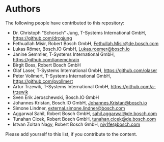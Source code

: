 # Authors

The following people have contributed to this repository:

* Dr. Christoph "Schorsch" Jung, T-Systems International GmbH, https://github.com/drcgjung
* Fethuallah Misir, Robert Bosch GmbH, Fethullah.Misir@de.bosch.com
* Lukas Römer, Bosch.IO GmbH, Lukas.roemer@bosch.io
* Janine Semmler, T-Systems International GmbH, https://github.com/janemcbrain
* Birgit Boss, Robert Bosch GmbH
* Olaf Laser, T-Systems International GmbH, https://github.com/olaser
* Peter Vollmert, T-Systems International GmbH, https://github.com/pvollmert
* Artur Trzewik, T-Systems International GmbH, https://github.com/a-trzewik
* Sven Erik Jeroschewski, Bosch.IO GmbH
* Johannes Kristan, Bosch.IO GmbH, Johannes.Kristan@bosch.io
* Simone Lindner, external.simone.lindner@bosch.com
* Aggarwal Sahil, Robert Bosch GmbH, sahil.aggarwal@de.bosch.com
* Tunahan Cicek, Robert Bosch GmbH, tunahan.cicek@de.bosch.com
* Istvan Zoltan Nagy, Robert Bosch GmbH, niy1fe@bosch.com

Please add yourself to this list, if you contribute to the content.
